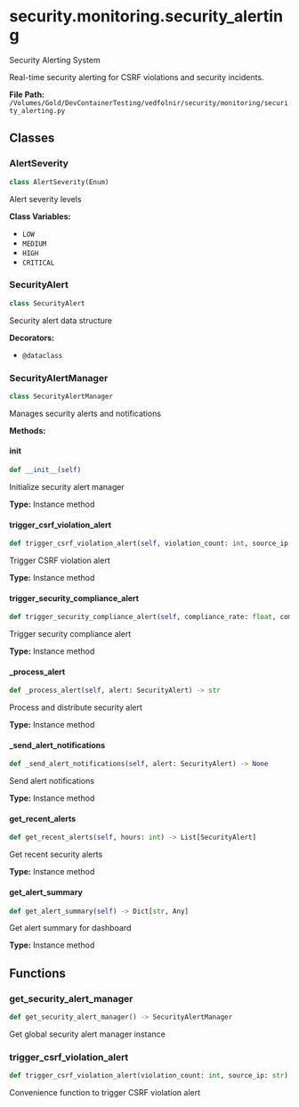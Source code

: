 # security.monitoring.security_alerting

Security Alerting System

Real-time security alerting for CSRF violations and security incidents.

**File Path:** `/Volumes/Gold/DevContainerTesting/vedfolnir/security/monitoring/security_alerting.py`

## Classes

### AlertSeverity

```python
class AlertSeverity(Enum)
```

Alert severity levels

**Class Variables:**
- `LOW`
- `MEDIUM`
- `HIGH`
- `CRITICAL`

### SecurityAlert

```python
class SecurityAlert
```

Security alert data structure

**Decorators:**
- `@dataclass`

### SecurityAlertManager

```python
class SecurityAlertManager
```

Manages security alerts and notifications

**Methods:**

#### __init__

```python
def __init__(self)
```

Initialize security alert manager

**Type:** Instance method

#### trigger_csrf_violation_alert

```python
def trigger_csrf_violation_alert(self, violation_count: int, source_ip: str, time_window: str) -> str
```

Trigger CSRF violation alert

**Type:** Instance method

#### trigger_security_compliance_alert

```python
def trigger_security_compliance_alert(self, compliance_rate: float, component: str) -> str
```

Trigger security compliance alert

**Type:** Instance method

#### _process_alert

```python
def _process_alert(self, alert: SecurityAlert) -> str
```

Process and distribute security alert

**Type:** Instance method

#### _send_alert_notifications

```python
def _send_alert_notifications(self, alert: SecurityAlert) -> None
```

Send alert notifications

**Type:** Instance method

#### get_recent_alerts

```python
def get_recent_alerts(self, hours: int) -> List[SecurityAlert]
```

Get recent security alerts

**Type:** Instance method

#### get_alert_summary

```python
def get_alert_summary(self) -> Dict[str, Any]
```

Get alert summary for dashboard

**Type:** Instance method

## Functions

### get_security_alert_manager

```python
def get_security_alert_manager() -> SecurityAlertManager
```

Get global security alert manager instance

### trigger_csrf_violation_alert

```python
def trigger_csrf_violation_alert(violation_count: int, source_ip: str) -> str
```

Convenience function to trigger CSRF violation alert

